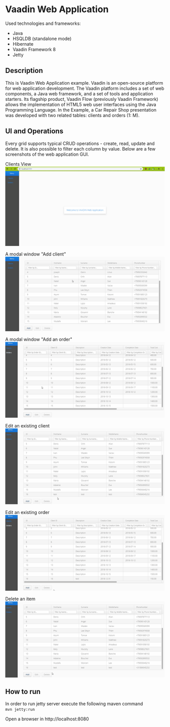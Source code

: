 # Vaadin Web Application

Used technologies and frameworks:
- Java
- HSQLDB (standalone mode)
- Hibernate
- Vaadin Framework 8
- Jetty

## Description

This is Vaadin Web Application example. Vaadin is an open-source platform for web application development. The Vaadin platform includes a set of web components, a Java web framework, and a set of tools and application starters. Its flagship product, Vaadin Flow (previously Vaadin Framework) allows the implementation of HTML5 web user interfaces using the Java Programming Language.
In the Example, a Car Repair Shop presentation was developed with two related tables: clients and orders (1: M).

## UI and Operations

Every grid supports typical CRUD operations - create, read, update and delete. It is also possible to filter each column by value.
Below are a few screenshots of the web application GUI.

Clients View  
![Clients View](https://github.com/Usertiron/VaadinWebApplication/blob/master/screenshots/ClientsView.gif)



A modal window "Add client"  
![Add a client](https://github.com/Usertiron/VaadinWebApplication/blob/master/screenshots/AddClient.gif)



A modal window "Add an order"  
![Add an order](https://github.com/Usertiron/VaadinWebApplication/blob/master/screenshots/AddAnOrder.gif)



Edit an existing client  
![Edit a client](https://github.com/Usertiron/VaadinWebApplication/blob/master/screenshots/EditTheClient.gif)



Edit an existing order  
![Edit an order](https://github.com/Usertiron/VaadinWebApplication/blob/master/screenshots/EditTheOrder.gif)



Delete an item  
![Delete](https://github.com/Usertiron/VaadinWebApplication/blob/master/screenshots/DeleteAnItem.gif)

## How to run

In order to run jetty server execute the following maven command  
```mvn jetty:run```

Open a browser in http://localhost:8080
